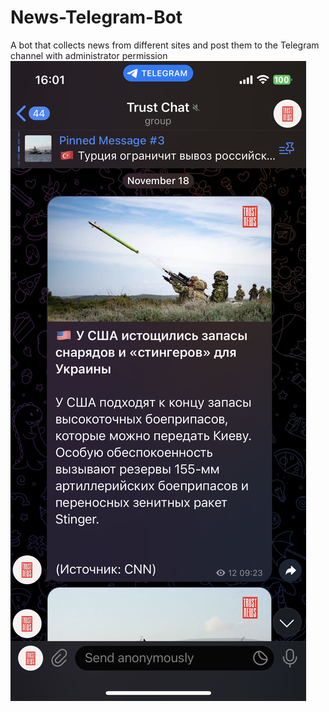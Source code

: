 # News-Telegram-Bot
A bot that collects news from different sites and post them to the Telegram channel with administrator permission
<img src='IMG_8611.PNG' hight='10'/>
<!-- ![Screenshot](IMG_8611.PNG)
![Screenshot](IMG_8612.PNG) -->


